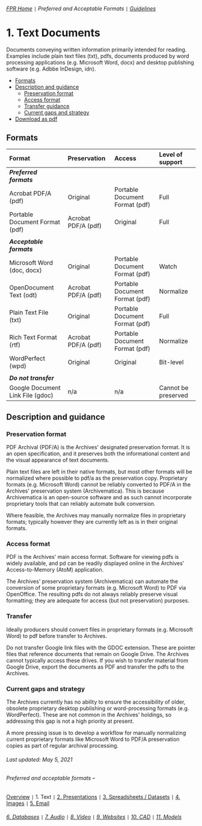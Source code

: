 ###### [FPR Home](../README.md) `|` Preferred and Acceptable Formats `|` [Guidelines](../explanations/00-intro.md)

# 1. Text Documents
Documents conveying written information primarily intended for reading. Examples include plain text files (txt), pdfs, documents produced by word processing applications (e.g. Microsoft Word, docx) and desktop publishing software (e.g. Adbbe InDesign, idn).

- [Formats](#formats)
- [Description and guidance](#description-and-guidance)
  - [Preservation format](#preservation-format)
  - [Access format](#access-format)
  - [Transfer guidance](#transfer-guidance)
  - [Current gaps and strategy](#current-gaps-and-strategy)
- [Download as pdf](../downloads/01-text-documents.pdf)

## Formats
| Format | Preservation | Access | Level of support |
| :---   | :---         | :---   | :---               |
| ***Preferred formats*** |
| Acrobat PDF/A (pdf) | Original | Portable Document Format (pdf) | Full | 
| Portable Document Format (pdf) | Acrobat PDF/A (pdf) | Original | Full | 
| |
| ***Acceptable formats*** |
| Microsoft Word (doc, docx) | Original | Portable Document Format (pdf) | Watch | 
| OpenDocument Text (odt) | Acrobat PDF/A (pdf) | Portable Document Format (pdf) | Normalize | 
| Plain Text File (txt) | Original | Portable Document Format (pdf) | Full | 
| Rich Text Format (rtf) | Acrobat PDF/A (pdf) | Portable Document Format (pdf) | Normalize | 
| WordPerfect (wpd) | Original | Original | Bit-level | 
| |
| ***Do not transfer*** |
| Google Document Link File (gdoc) | n/a | n/a | Cannot be preserved | 

## Description and guidance
### Preservation format
PDF Archival (PDF/A) is the Archives' designated preservation format. It is an open specification, and it preserves both the informational content and the visual appearance of text documents.

Plain text files are left in their native formats, but most other formats will be normalized where possible to pdf/a as the preservation copy. Proprietary formats (e.g. Microsoft Word) cannot be reliably converted to PDF/A in the Archives' preservation system (Archivematica). This is because Archivematica is an open-source software and as such cannot incorporate proprietary tools that can reliably automate bulk conversion. 

Where feasible, the Archives may manually normalize files in proprietary formats; typically however they are currently left as is in their original formats.

### Access format
PDF is the Archives' main access format. Software for viewing pdfs is widely available, and pd can be readily displayed online in the Archives' Access-to-Memory (AtoM) application.

The Archives' preservation system (Archivematica) can automate the conversion of some proprietary formats (e.g. Microsoft Word) to PDF via OpenOffice. The resulting pdfs do not always reliably preserve visual formatting; they are adequate for access (but not preservation) purposes.

### Transfer
Ideally producers should convert files in proprietary formats (e.g. Microsoft Word) to pdf before transfer to Archives.

Do not transfer Google link files with the GDOC extension. These are pointer files that reference documents that remain on Google Drive. The Archives cannot typically access these drives. If you wish to transfer material from Google Drive, export the documents as PDF and transfer the pdfs to the Archives.

### Current gaps and strategy
The Archives currently has no ability to ensure the accessibility of older, obsolete proprietary desktop publishing or word-processing formats (e.g. WordPerfect). These are not common in the Archives' holdings, so addressing this gap is not a high priority at present.

A more pressing issue is to develop a workflow for manually normalizing current proprietary formats like Microsoft Word to PDF/A preservation copies as part of regular archival processing.

###### Last updated: May 5, 2021

###### Preferred and acceptable formats –
[Overview](00-fpr.md) `|` 1. Text `|` [2. Presentations](02-presentations.md) `|` [3. Spreadsheets / Datasets](03-spreadsheets-and-datasets.md) `|` [4. Images](04-images.md) `|` [5. Email](05-email.md)
###### [6. Databases](06-databases.md) `|` [7. Audio](07-audio.md) `|` [8. Video](08-video.md) `|` [9. Websites](09-websites.md) `|` [10. CAD](10-cad.md) `|` [11. Models](11-models.md)